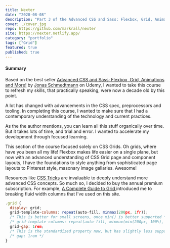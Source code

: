 ```yaml
---
title: Nexter
date: "2020-08-08"
description: "Part 3 of the Advanced CSS and Sass: Flexbox, Grid, Animations and More! on Udemy. This project involved building a realestate agency website using CSS Grids"
cover: ./cover.jpg
repo: https://github.com/markrall/nexter
site: https://nexter.netlify.app/
category: "portfolio"
tags: ["Grid"]
featured: true
published: true
---
```


#### Summary
Based on the best seller [Advanced CSS and Sass: Flexbox, Grid, Animations and More!](https://www.udemy.com/course/advanced-css-and-sass/learn/lecture/8312924#overview) by [Jonas Schmedtmann](https://www.udemy.com/user/jonasschmedtmann/) on Udemy, I wanted to take this course to refresh my skills, that practically speaking, were now a decade old by this point. 

A lot has changed with advancements in the CSS spec, preprocessors and tooling. In completing this course, I wanted to make sure that I had a contemporary understanding of the technology and current practices. 

As the the author mentions, you can learn all this stuff organically over time. But it takes lots of time, and trial and error. I wanted to accelerate my development through focused learning.

This section of the course focused solely on CSS Grids. Oh grids, where have you been all my life! Flexbox makes life easier on a single plane, but now with an advanced understanding of CSS Grid page and component layouts, I have the foundations to style anything from sophisticated page layouts to Pinterest style, masonary image gallaries. Awesome!

Resources like [CSS Tricks](https://css-tricks.com/) are invaluable to deeply understand more advanced CSS concepts. So much so, I decided to buy the annual premium subscription. For example, [A Complete Guide to Grid ](https://css-tricks.com/snippets/css/complete-guide-grid/) introduced me to breaking fluid width columns that I've used on this site.

```javascript
.grid {
  display: grid;
  grid-template-columns: repeat(auto-fill, minmax(200px, 1fr));
  /* This is better for small screens, once min() is better supported */
  /* grid-template-columns: repeat(auto-fill, minmax(min(200px, 100%), 1fr)); */
  grid-gap: 1rem;
  /* This is the standardized property now, but has slightly less support */
  /* gap: 1rem */
}
```